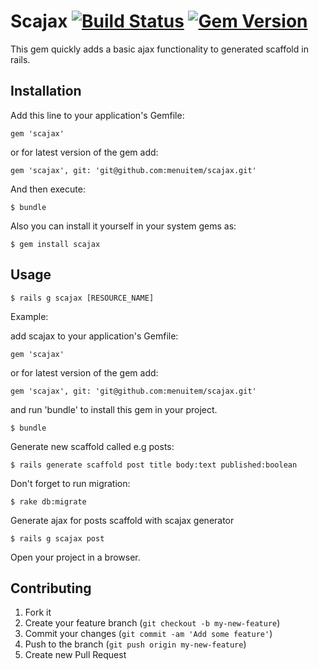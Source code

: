 # Scajax [![Build Status](https://travis-ci.org/menuitem/scajax.png?branch=master)](https://travis-ci.org/menuitem/scajax) [![Gem Version](https://badge.fury.io/rb/scajax.png)](http://badge.fury.io/rb/scajax)

This gem quickly adds a basic ajax functionality to generated scaffold in rails.

## Installation

Add this line to your application's Gemfile:

    gem 'scajax'

or for latest version of the gem add:

    gem 'scajax', git: 'git@github.com:menuitem/scajax.git'

And then execute:

    $ bundle

Also you can  install it yourself in your system gems as:

    $ gem install scajax

## Usage

	$ rails g scajax [RESOURCE_NAME]

Example:

add scajax to your application's Gemfile:

    gem 'scajax'

or for latest version of the gem add:

	gem 'scajax', git: 'git@github.com:menuitem/scajax.git'	

and run 'bundle' to install this gem in your project.

    $ bundle

Generate new scaffold called e.g posts:

    $ rails generate scaffold post title body:text published:boolean

Don't forget to run migration:

    $ rake db:migrate

Generate ajax for posts scaffold with scajax generator

    $ rails g scajax post

Open your project in a browser.

## Contributing

1. Fork it
2. Create your feature branch (`git checkout -b my-new-feature`)
3. Commit your changes (`git commit -am 'Add some feature'`)
4. Push to the branch (`git push origin my-new-feature`)
5. Create new Pull Request
